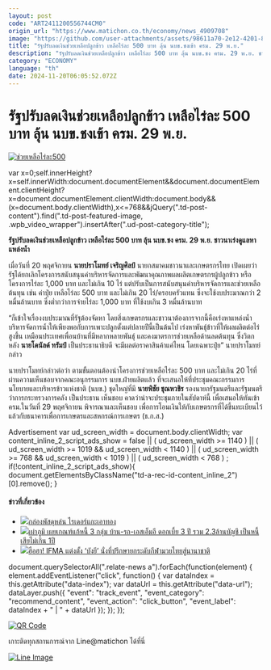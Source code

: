 ```yaml
---
layout: post
code: "ART2411200556744CM0"
origin_url: "https://www.matichon.co.th/economy/news_4909708"
image: "https://github.com/user-attachments/assets/98611a70-2e12-4201-8b85-d4a4ea499055"
title: "รัฐปรับลดเงินช่วยเหลือปลูกข้าว เหลือไร่ละ 500 บาท ลุ้น นบข.ชงเข้า ครม. 29 พ.ย."
description: "รัฐปรับลดเงินช่วยเหลือปลูกข้าว เหลือไร่ละ 500 บาท ลุ้น นบข.ชง ครม. 29 พ.ย. ชาวนาเร่งดูแลหาแหล่งน้ำ"
category: "ECONOMY"
language: "th"
date: 2024-11-20T06:05:52.072Z
---
```


# รัฐปรับลดเงินช่วยเหลือปลูกข้าว เหลือไร่ละ 500 บาท ลุ้น นบข.ชงเข้า ครม. 29 พ.ย.

[![](https://www.matichon.co.th/wp-content/uploads/2024/11/ช่วยเหลือไร่ละ500.jpg "ช่วยเหลือไร่ละ500")](https://www.matichon.co.th/wp-content/uploads/2024/11/ช่วยเหลือไร่ละ500.jpg)

var x=0;self.innerHeight?x=self.innerWidth:document.documentElement&&document.documentElement.clientHeight?x=document.documentElement.clientWidth:document.body&&(x=document.body.clientWidth),x<=768&&jQuery(".td-post-content").find(".td-post-featured-image, .wpb\_video\_wrapper").insertAfter(".ud-post-category-title");

**รัฐปรับลดเงินช่วยเหลือปลูกข้าว เหลือไร่ละ 500 บาท ลุ้น นบข.ชง ครม. 29 พ.ย. ชาวนาเร่งดูแลหาแหล่งน้ำ**

เมื่อวันที่ 20 พฤศจิกายน **นายปราโมทย์ เจริญศิลป์** นายกสมาคมชาวนาและเกษตรกรไทย เปิดเผยว่า รัฐได้ยกเลิกโครงการสนับสนุนค่าบริหารจัดการและพัฒนาคุณภาพผลผลิตเกษตรกรผู้ปลูกข้าว หรือโครงการไร่ละ 1,000 บาท และไม่เกิน 10 ไร่ แต่ปรับเป็นการสนับสนุนค่าบริหารจัดการและช่วยเหลือต้นทุน เช่น ค่าปุ๋ย เหลือไร่ละ 500 บาท และไม่เกิน 20 ไร่/ครอบครัวแทน ซึ่งจะใช้งบประมาณกว่า 2 หมื่นล้านบาท ซึ่งต่ำกว่าการจ่ายไร่ละ 1,000 บาท ที่ใช้งบเกิน 3 หมื่นล้านบาท

“ก็เข้าใจเรื่องงบประมาณที่รัฐต้องจัดหา โดยสิ่งเกษตรกรและชาวนาต้องการจากนี้คือเร่งหาแหล่งน้ำ บริหารจัดการน้ำให้เพียงพอกับการเพาะปลูกตั้งแต่ปลายปีนี้เป็นต้นไป เร่งหาพันธุ์ข้าวที่ให้ผลผลิตต่อไร่สูงขึ้น เหมือนประเทศเพื่อนบ้านที่มีหลากหลายพันธุ์ และคงมาตรการช่วยเหลือด้านลดต้นทุน ซึ่งวิตกหลัง **นายโดนัลด์ ทรัมป์** เป็นประธานาธิบดี จะมีผลต่อราคาสินค้าแค่ไหน โดยเฉพาะปุ๋ย” นายปราโมทย์กล่าว

นายปราโมทย์กล่าวต่อว่า ตามขั้นตอนต้องนำโครงการช่วยเหลือไร่ละ 500 บาท และไม่เกิน 20 ไร่ที่ผ่านความเห็นชอบจากคณะอนุกรรมการ นบข.ฝ่ายผลิตแล้ว ที่จะเสนอให้ที่ประชุมคณะกรรมการนโยบายและบริหารข้าวแห่งชาติ (นบข.) ชุดใหญ่ที่มี **นายพิชัย ชุณหวชิร** รองนายกรัฐมนตรีและรัฐมนตรีว่าการกระทรวงการคลัง เป็นประธาน เห็นชอบ คาดว่าน่าจะประชุมภายในสัปดาห์นี้ เพื่อเสนอให้ทันเข้า ครม.ในวันที่ 29 พฤศจิกายน พิจารณาและเห็นชอบ เพื่อการโอนเงินให้กับเกษตรกรที่ได้ขึ้นทะเบียนไว้แล้วกับธนาคารเพื่อการเกษตรและสหกรณ์การเกษตร (ธ.ก.ส.)

Advertisement var ud\_screen\_width = document.body.clientWidth; var content\_inline\_2\_script\_ads\_show = false || ( ud\_screen\_width >= 1140 ) || ( ud\_screen\_width >= 1019 && ud\_screen\_width < 1140 ) || ( ud\_screen\_width >= 768 && ud\_screen\_width < 1019 ) || ( ud\_screen\_width < 768 ) ; if(!content\_inline\_2\_script\_ads\_show){ document.getElementsByClassName("td-a-rec-id-content\_inline\_2")\[0\].remove(); }

#### ข่าวที่เกี่ยวข้อง

*   [![](https://www.matichon.co.th/wp-content/uploads/2024/11/maxresdefault-86.jpg)กล่องพัสดุหล่น ไรเดอร์แกะเอาทอง](https://www.matichon.co.th/clips/news_4909754)
*   [![](https://www.matichon.co.th/wp-content/uploads/2024/11/7285-5.jpg)เผ่าภูมิ เผยเกณฑ์แก้หนี้ 3 กลุ่ม บ้าน-รถ-เอสเอ็มอี ดอกเบี้ย 3 ปี รวม 2.3ล้านบัญชี เป็นหนี้เสียไม่เกิน 1ปี](https://www.matichon.co.th/economy/news_4909740)
*   [![](https://www.matichon.co.th/wp-content/uploads/2024/11/1-260.jpg)ฮือฮา! IFMA แต่งตั้ง ‘บังยี’ นั่งที่ปรึกษายกระดับกีฬามวยไทยสู่นานาชาติ](https://www.matichon.co.th/sport/boxing/news_4909730)

document.querySelectorAll(".relate-news a").forEach(function(element) { element.addEventListener("click", function() { var dataIndex = this.getAttribute("data-index"); var dataUrl = this.getAttribute("data-url"); dataLayer.push({ "event": "track\_event", "event\_category": "recommend\_content", "event\_action": "click\_button", "event\_label": dataIndex + " | " + dataUrl }); }); });

[![QR Code](https://www.matichon.co.th/wp-content/uploads/2023/07/wob1371z.jpg)](https://lin.ee/ht0nDxX)

เกาะติดทุกสถานการณ์จาก Line@matichon ได้ที่นี่

[![Line Image](https://www.matichon.co.th/wp-content/uploads/2023/07/th.png)](https://lin.ee/ht0nDxX)